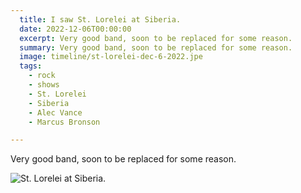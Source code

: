 ```yaml
---
  title: I saw St. Lorelei at Siberia.
  date: 2022-12-06T00:00:00
  excerpt: Very good band, soon to be replaced for some reason.
  summary: Very good band, soon to be replaced for some reason.
  image: timeline/st-lorelei-dec-6-2022.jpe
  tags:
    - rock
    - shows
    - St. Lorelei
    - Siberia
    - Alec Vance
    - Marcus Bronson

---
```


Very good band, soon to be replaced for some reason.

![St. Lorelei at Siberia.](/static/img/timeline/st-lorelei-dec-6-2022.jpeg)